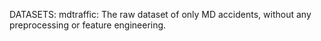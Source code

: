 DATASETS:
mdtraffic: The raw dataset of only MD accidents, without any preprocessing or feature engineering.